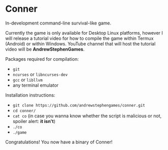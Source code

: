 # Conner
In-development command-line survival-like game.

Currently the game is only available for Desktop Linux platforms, however I will release a tutorial video for how to compile the game within Termux (Android) or within Windows. YouTube channel that will host the tutorial video will be **AndrewStephenGames**.

Packages required for compilation:
* `git`
* `ncurses` or `libncurses-dev`
* `gcc` or `libllvm`
* any terminal emulator

Installation instructions:
* `git clone https://github.com/andrewstephengames/conner.git`
* `cd conner/`
* `cat co` (in case you wanna know whether the script is malicious or not, spoiler alert: **it isn't**)
* `./co`
* `./game`

Congratulations! You now have a binary of Conner!
